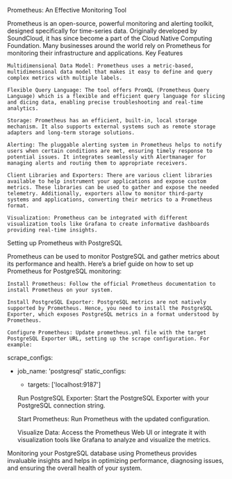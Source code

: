 Prometheus: An Effective Monitoring Tool

Prometheus is an open-source, powerful monitoring and alerting toolkit, designed specifically for time-series data. Originally developed by SoundCloud, it has since become a part of the Cloud Native Computing Foundation. Many businesses around the world rely on Prometheus for monitoring their infrastructure and applications.
Key Features

    Multidimensional Data Model: Prometheus uses a metric-based, multidimensional data model that makes it easy to define and query complex metrics with multiple labels.

    Flexible Query Language: The tool offers PromQL (Prometheus Query Language) which is a flexible and efficient query language for slicing and dicing data, enabling precise troubleshooting and real-time analytics.

    Storage: Prometheus has an efficient, built-in, local storage mechanism. It also supports external systems such as remote storage adapters and long-term storage solutions.

    Alerting: The pluggable alerting system in Prometheus helps to notify users when certain conditions are met, ensuring timely response to potential issues. It integrates seamlessly with Alertmanager for managing alerts and routing them to appropriate receivers.

    Client Libraries and Exporters: There are various client libraries available to help instrument your applications and expose custom metrics. These libraries can be used to gather and expose the needed telemetry. Additionally, exporters allow to monitor third-party systems and applications, converting their metrics to a Prometheus format.

    Visualization: Prometheus can be integrated with different visualization tools like Grafana to create informative dashboards providing real-time insights.

Setting up Prometheus with PostgreSQL

Prometheus can be used to monitor PostgreSQL and gather metrics about its performance and health. Here’s a brief guide on how to set up Prometheus for PostgreSQL monitoring:

    Install Prometheus: Follow the official Prometheus documentation to install Prometheus on your system.

    Install PostgreSQL Exporter: PostgreSQL metrics are not natively supported by Prometheus. Hence, you need to install the PostgreSQL Exporter, which exposes PostgreSQL metrics in a format understood by Prometheus.

    Configure Prometheus: Update prometheus.yml file with the target PostgreSQL Exporter URL, setting up the scrape configuration. For example:

scrape_configs:
  - job_name: 'postgresql'
    static_configs:
      - targets: ['localhost:9187']

    Run PostgreSQL Exporter: Start the PostgreSQL Exporter with your PostgreSQL connection string.

    Start Prometheus: Run Prometheus with the updated configuration.

    Visualize Data: Access the Prometheus Web UI or integrate it with visualization tools like Grafana to analyze and visualize the metrics.

Monitoring your PostgreSQL database using Prometheus provides invaluable insights and helps in optimizing performance, diagnosing issues, and ensuring the overall health of your system.